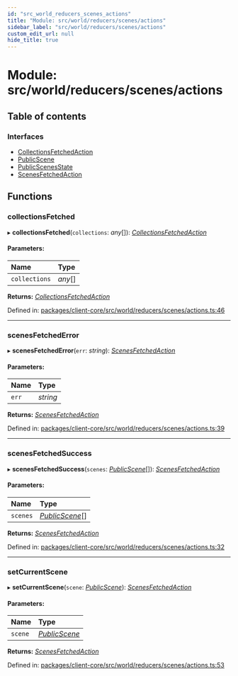 ```yaml
---
id: "src_world_reducers_scenes_actions"
title: "Module: src/world/reducers/scenes/actions"
sidebar_label: "src/world/reducers/scenes/actions"
custom_edit_url: null
hide_title: true
---
```


# Module: src/world/reducers/scenes/actions

## Table of contents

### Interfaces

- [CollectionsFetchedAction](../interfaces/src_world_reducers_scenes_actions.collectionsfetchedaction.md)
- [PublicScene](../interfaces/src_world_reducers_scenes_actions.publicscene.md)
- [PublicScenesState](../interfaces/src_world_reducers_scenes_actions.publicscenesstate.md)
- [ScenesFetchedAction](../interfaces/src_world_reducers_scenes_actions.scenesfetchedaction.md)

## Functions

### collectionsFetched

▸ **collectionsFetched**(`collections`: *any*[]): [*CollectionsFetchedAction*](../interfaces/src_world_reducers_scenes_actions.collectionsfetchedaction.md)

#### Parameters:

| Name | Type |
| :------ | :------ |
| `collections` | *any*[] |

**Returns:** [*CollectionsFetchedAction*](../interfaces/src_world_reducers_scenes_actions.collectionsfetchedaction.md)

Defined in: [packages/client-core/src/world/reducers/scenes/actions.ts:46](https://github.com/xr3ngine/xr3ngine/blob/7e8e151f1/packages/client-core/src/world/reducers/scenes/actions.ts#L46)

___

### scenesFetchedError

▸ **scenesFetchedError**(`err`: *string*): [*ScenesFetchedAction*](../interfaces/src_world_reducers_scenes_actions.scenesfetchedaction.md)

#### Parameters:

| Name | Type |
| :------ | :------ |
| `err` | *string* |

**Returns:** [*ScenesFetchedAction*](../interfaces/src_world_reducers_scenes_actions.scenesfetchedaction.md)

Defined in: [packages/client-core/src/world/reducers/scenes/actions.ts:39](https://github.com/xr3ngine/xr3ngine/blob/7e8e151f1/packages/client-core/src/world/reducers/scenes/actions.ts#L39)

___

### scenesFetchedSuccess

▸ **scenesFetchedSuccess**(`scenes`: [*PublicScene*](../interfaces/src_world_reducers_scenes_actions.publicscene.md)[]): [*ScenesFetchedAction*](../interfaces/src_world_reducers_scenes_actions.scenesfetchedaction.md)

#### Parameters:

| Name | Type |
| :------ | :------ |
| `scenes` | [*PublicScene*](../interfaces/src_world_reducers_scenes_actions.publicscene.md)[] |

**Returns:** [*ScenesFetchedAction*](../interfaces/src_world_reducers_scenes_actions.scenesfetchedaction.md)

Defined in: [packages/client-core/src/world/reducers/scenes/actions.ts:32](https://github.com/xr3ngine/xr3ngine/blob/7e8e151f1/packages/client-core/src/world/reducers/scenes/actions.ts#L32)

___

### setCurrentScene

▸ **setCurrentScene**(`scene`: [*PublicScene*](../interfaces/src_world_reducers_scenes_actions.publicscene.md)): [*ScenesFetchedAction*](../interfaces/src_world_reducers_scenes_actions.scenesfetchedaction.md)

#### Parameters:

| Name | Type |
| :------ | :------ |
| `scene` | [*PublicScene*](../interfaces/src_world_reducers_scenes_actions.publicscene.md) |

**Returns:** [*ScenesFetchedAction*](../interfaces/src_world_reducers_scenes_actions.scenesfetchedaction.md)

Defined in: [packages/client-core/src/world/reducers/scenes/actions.ts:53](https://github.com/xr3ngine/xr3ngine/blob/7e8e151f1/packages/client-core/src/world/reducers/scenes/actions.ts#L53)
